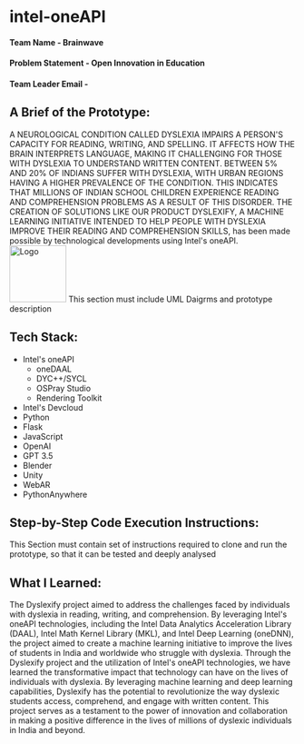 # intel-oneAPI

#### Team Name - Brainwave
#### Problem Statement - Open Innovation in Education
#### Team Leader Email - 

## A Brief of the Prototype:
A NEUROLOGICAL CONDITION CALLED DYSLEXIA IMPAIRS A PERSON'S CAPACITY FOR READING,
WRITING, AND SPELLING. IT AFFECTS HOW THE BRAIN INTERPRETS LANGUAGE, MAKING IT
CHALLENGING FOR THOSE WITH DYSLEXIA TO UNDERSTAND
WRITTEN CONTENT. BETWEEN 5% AND 20% OF INDIANS SUFFER WITH DYSLEXIA, WITH URBAN
REGIONS HAVING A HIGHER PREVALENCE OF THE CONDITION. THIS INDICATES THAT MILLIONS
OF INDIAN SCHOOL CHILDREN EXPERIENCE READING AND COMPREHENSION PROBLEMS AS A
RESULT OF THIS DISORDER. THE CREATION OF SOLUTIONS LIKE OUR PRODUCT DYSLEXIFY, A
MACHINE LEARNING INITIATIVE INTENDED TO HELP PEOPLE WITH DYSLEXIA IMPROVE THEIR
READING AND COMPREHENSION SKILLS, has been made possible by technological developments using Intel's oneAPI.
  <img src="https://imgur.com/a/iFeHh0I.jpg" alt="Logo" width="100" height="100">
  This section must include UML Daigrms and prototype description
  
## Tech Stack: 
* Intel's oneAPI
  * oneDAAL
  * DYC++/SYCL
  * OSPray Studio
  * Rendering Toolkit
* Intel's Devcloud
* Python
* Flask
* JavaScript
* OpenAI
* GPT 3.5
* Blender
* Unity
* WebAR
* PythonAnywhere
   
## Step-by-Step Code Execution Instructions:
  This Section must contain set of instructions required to clone and run the prototype, so that it can be tested and deeply analysed
  
## What I Learned:
The Dyslexify project aimed to address the challenges faced by individuals with dyslexia in reading, writing, and comprehension. By leveraging Intel's oneAPI technologies, including the Intel Data Analytics Acceleration Library (DAAL), Intel Math Kernel Library (MKL), and Intel Deep Learning (oneDNN), the project aimed to create a machine learning initiative to improve the lives of students in India and worldwide who struggle with dyslexia.
Through the Dyslexify project and the utilization of Intel's oneAPI technologies, we have learned the transformative impact that technology can have on the lives of individuals with dyslexia. By leveraging machine learning and deep learning capabilities, Dyslexify has the potential to revolutionize the way dyslexic students access, comprehend, and engage with written content. This project serves as a testament to the power of innovation and collaboration in making a positive difference in the lives of millions of dyslexic individuals in India and beyond.
